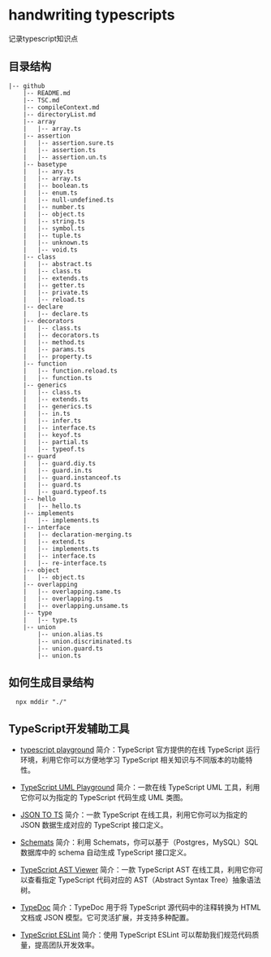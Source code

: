 # handwriting typescripts
  记录typescript知识点
## 目录结构
```
|-- github
    |-- README.md
    |-- TSC.md
    |-- compileContext.md
    |-- directoryList.md
    |-- array
    |   |-- array.ts
    |-- assertion
    |   |-- assertion.sure.ts
    |   |-- assertion.ts
    |   |-- assertion.un.ts
    |-- basetype
    |   |-- any.ts
    |   |-- array.ts
    |   |-- boolean.ts
    |   |-- enum.ts
    |   |-- null-undefined.ts
    |   |-- number.ts
    |   |-- object.ts
    |   |-- string.ts
    |   |-- symbol.ts
    |   |-- tuple.ts
    |   |-- unknown.ts
    |   |-- void.ts
    |-- class
    |   |-- abstract.ts
    |   |-- class.ts
    |   |-- extends.ts
    |   |-- getter.ts
    |   |-- private.ts
    |   |-- reload.ts
    |-- declare
    |   |-- declare.ts
    |-- decorators
    |   |-- class.ts
    |   |-- decorators.ts
    |   |-- method.ts
    |   |-- params.ts
    |   |-- property.ts
    |-- function
    |   |-- function.reload.ts
    |   |-- function.ts
    |-- generics
    |   |-- class.ts
    |   |-- extends.ts
    |   |-- generics.ts
    |   |-- in.ts
    |   |-- infer.ts
    |   |-- interface.ts
    |   |-- keyof.ts
    |   |-- partial.ts
    |   |-- typeof.ts
    |-- guard
    |   |-- guard.diy.ts
    |   |-- guard.in.ts
    |   |-- guard.instanceof.ts
    |   |-- guard.ts
    |   |-- guard.typeof.ts
    |-- hello
    |   |-- hello.ts
    |-- implements
    |   |-- implements.ts
    |-- interface
    |   |-- declaration-merging.ts
    |   |-- extend.ts
    |   |-- implements.ts
    |   |-- interface.ts
    |   |-- re-interface.ts
    |-- object
    |   |-- object.ts
    |-- overlapping
    |   |-- overlapping.same.ts
    |   |-- overlapping.ts
    |   |-- overlapping.unsame.ts
    |-- type
    |   |-- type.ts
    |-- union
        |-- union.alias.ts
        |-- union.discriminated.ts
        |-- union.guard.ts
        |-- union.ts

```
## 如何生成目录结构

```shell
  npx mddir "./"
```

## TypeScript开发辅助工具

- [typescript playground](https://www.typescriptlang.org/play/) 简介：TypeScript 官方提供的在线 TypeScript 运行环境，利用它你可以方便地学习 TypeScript 相关知识与不同版本的功能特性。

- [TypeScript UML Playground](tsuml-demo.firebaseapp.com/) 简介：一款在线 TypeScript UML 工具，利用它你可以为指定的 TypeScript 代码生成 UML 类图。
- [JSON TO TS](www.jsontots.com/) 简介：一款 TypeScript 在线工具，利用它你可以为指定的 JSON 数据生成对应的 TypeScript 接口定义。
- [Schemats](https://github.com/SweetIQ/schemats) 简介：利用 Schemats，你可以基于（Postgres，MySQL）SQL 数据库中的 schema 自动生成 TypeScript 接口定义。
- [TypeScript AST Viewer](ts-ast-viewer.com/) 简介：一款 TypeScript AST 在线工具，利用它你可以查看指定 TypeScript 代码对应的 AST（Abstract Syntax Tree）抽象语法树。
- [TypeDoc](typedoc.org/) 简介：TypeDoc 用于将 TypeScript 源代码中的注释转换为 HTML 文档或 JSON 模型。它可灵活扩展，并支持多种配置。
- [TypeScript ESLint](typescript-eslint.io/) 简介：使用 TypeScript ESLint 可以帮助我们规范代码质量，提高团队开发效率。